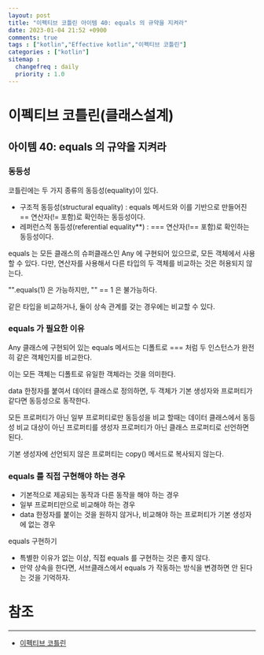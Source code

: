 ```yaml
---
layout: post
title: "이펙티브 코틀린 아이템 40: equals 의 규약을 지켜라"
date: 2023-01-04 21:52 +0900
comments: true
tags : ["kotlin","Effective kotlin","이펙티브 코틀린"]
categories : ["kotlin"]
sitemap :
  changefreq : daily
  priority : 1.0
---
```


# 이펙티브 코틀린(클래스설계)
## 아이템 40: equals 의 규약을 지켜라

### 동등성
코틀린에는 두 가지 종류의 동등성(equality)이 있다.
* 구조적 동등성(structural equality) : equals 메서드와 이를 기반으로 만들어진 == 연산자(!= 포함)로 확인하는 동등성이다.
* 레퍼런스적 동등성(referential equality**) : === 연산자(!== 포함)로 확인하는 동등성이다.

equals 는 모든 클래스의 슈퍼클래스인 Any 에 구현되어 있으므로, 모든 객체에서 사용할 수 있다.
다만, 연산자를 사용해서 다른 타입의 두 객체를 비교하는 것은 허용되지 않는다.

"".equals(1) 은 가능하지만, "" == 1 은 불가능하다.

같은 타입을 비교하거나, 둘이 상속 관계를 갖는 경우에는 비교할 수 있다.

### equals 가 필요한 이유
Any 클래스에 구현되어 있는 equals 메서드는 디폴트로 === 처럼 두 인스턴스가 완전히 같은 객체인지를 비교한다.

이는 모든 객체는 디폴트로 유일한 객체라는 것을 의미한다.

data 한정자를 붙여서 데이터 클래스로 정의하면, 두 객체가 기본 생성자와 프로퍼티가 같다면 동등성으로 동작한다.

모든 프로퍼티가 아닌 일부 프로퍼티로만 동등성을 비교 할때는 데이터 클래스에서 동등성 비교 대상이 아닌 프로퍼티를 생성자 프로퍼티가 아닌 클래스 프로퍼티로 선언하면 된다.

기본 생성자에 선언되지 않은 프로퍼티는 copy() 메서드로 복사되지 않는다.

### equals 를 직접 구현해야 하는 경우

* 기본적으로 제공되는 동작과 다른 동작을 해야 하는 경우
* 일부 프로퍼티만으로 비교해야 하는 경우
* data 한정자를 붙이는 것을 원하지 않거나, 비교해야 하는 프로퍼티가 기본 생성자에 없는 경우

equals 구현하기
* 특별한 이유가 없는 이상, 직접 equals 를 구현하는 것은 좋지 않다.
* 만약 상속을 한다면, 서브클래스에서 equals 가 작동하는 방식을 변경하면 안 된다는 것을 기억하자.

# 참조

-----
* [이펙티브 코틀린](http://www.yes24.com/Product/Goods/106225986)
